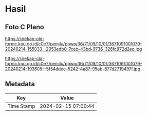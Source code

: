 # Hasil

## Foto C Plano

https://sirekap-obj-formc.kpu.go.id/c0e7/pemilu/ppwp/36/71/09/10/01/3671091001079-20240214-155033--2953edb0-7ceb-43bd-9736-326fc872d2ec.jpg

https://sirekap-obj-formc.kpu.go.id/c0e7/pemilu/ppwp/36/71/09/10/01/3671091001079-20240214-193605--5f54ddee-5242-4a87-95ab-877d2719497f.jpg


## Metadata

| Key        | Value               |
| ---------- | ------------------- |
| Time Stamp | 2024-02-15 07:00:44 |




